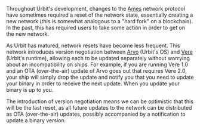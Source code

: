 Throughout Urbit's development, changes to the
[Ames](https://urbit.org/docs/glossary/ames) network protocol have sometimes
required a reset of the network state, essentially creating a new network (this
is somewhat analogous to a "hard fork" on a blockchain). In the past, this has
required users to take some action in order to get on the new network.

As Urbit has matured, network resets have become less frequent. This network
introduces version negotiation between
[Arvo](https://urbit.org/docs/glossary/arvo) (Urbit's OS) and
[Vere](https://urbit.org/docs/glossary/vere) (Urbit's runtime), allowing each to
be updated separately without worrying about an incompatibility on ships. For
example, if you are running Vere 1.0 and an OTA (over-the-air) update of Arvo
goes out that requires Vere 2.0, your ship will simply drop the update and
notify you that you need to update your binary in order to receive the next
update. When you update your binary is up to you.

The introduction of version negotiation means we can be optimistic that this
will be the last reset, as all future updates to the network can be distributed
as OTA (over-the-air) updates, possibly accompanied by a notification to update
a binary version.
